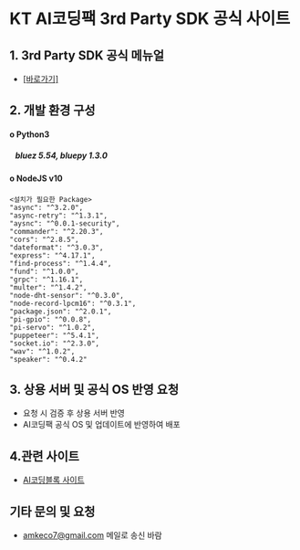 # KT AI코딩팩 3rd Party SDK 공식 사이트

## 1. 3rd Party SDK 공식 메뉴얼
- <a href="https://docs.google.com/document/d/1f8uzrakt5JvaX5gFYTYimwkhoMYNZp-RPaPQ7ohnP9o/edit?usp=sharing/" target="_blank"> [바로가기] </a>
## 2. 개발 환경 구성
#### o Python3 
#####  &nbsp;&nbsp; bluez 5.54, bluepy 1.3.0

#### o NodeJS v10 
    <설치가 필요한 Package>
    "async": "^3.2.0",
    "async-retry": "^1.3.1",
    "aysnc": "^0.0.1-security",
    "commander": "^2.20.3",
    "cors": "^2.8.5",
    "dateformat": "^3.0.3",
    "express": "^4.17.1",
    "find-process": "^1.4.4",
    "fund": "^1.0.0",
    "grpc": "^1.16.1",
    "multer": "^1.4.2",
    "node-dht-sensor": "^0.3.0",
    "node-record-lpcm16": "^0.3.1",
    "package.json": "^2.0.1",
    "pi-gpio": "^0.0.8",
    "pi-servo": "^1.0.2",
    "puppeteer": "^5.4.1",
    "socket.io": "^2.3.0",
    "wav": "^1.0.2",
    "speaker": "^0.4.2"

## 3. 상용 서버 및 공식 OS 반영 요청
- 요청 시 검증 후 상용 서버 반영
- AI코딩팩 공식 OS 및 업데이트에 반영하여 배포 

## 4.관련 사이트
 - [AI코딩블록 사이트](https://aicodingblock.kt.co.kr/)
## 기타 문의 및 요청
- amkeco7@gmail.com 메일로 송신 바람
